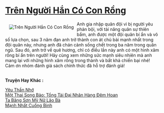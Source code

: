 <a href="https://truyenwiki.net/tren-nguoi-han-co-con-rong.36660/" title="Trên Người Hắn Có Con Rồng"><h1>Trên Người Hắn Có Con Rồng</h1></a><div style="display:table"><img align="right" style="float: left; padding: 10px;" src="https://truyenwiki.net/a/img/str/src/36660.jpg" alt="Trên Người Hắn Có Con Rồng">Anh gia nhập quân đội vì bị người yêu phản bội, với tài năng quân sự thiên bẩm, anh được một đội quân bí ẩn và vô số lựa chọn, sau 3 năm đạn anh trở thành con át chủ bài mạnh nhất trong đội quân này, nhưng anh đã chán cảnh sống chết trong ba năm trong quân ngũ. Sau đó, anh trở về quê hương, chỉ có điều lần này anh có một hình xăm rồng bí ẩn trên người! Hãy cùng xem những sức mạnh siêu nhiên mà anh mang lại với những hình xăm rồng trong thành và bất khả chiến bại nhé! Cảm ơn nhóm đánh giá sách chính thức đã hỗ trợ đánh giá!</div><p><br><b>Truyện Hay Khác :</b></p><a href="https://truyenwiki.net/yeu-than-nho.36738/" alt="Yêu Thần Nhớ">Yêu Thần Nhớ</a><br/><a href="https://sangtacviet.wordpress.com/2020/10/22/mot-thai-song-bao-tong-tai-dai-nhan-hang-dem-hoan/" alt="Một Thai Song Bảo: Tổng Tài Đại Nhân Hàng Đêm Hoan">Một Thai Song Bảo: Tổng Tài Đại Nhân Hàng Đêm Hoan</a><br/><a href="https://sangtacviet.wordpress.com/2020/10/22/ta-bang-son-my-nu-lao-ba/" alt="Ta Băng Sơn Mỹ Nữ Lão Bà">Ta Băng Sơn Mỹ Nữ Lão Bà</a><br/><a href="https://github.com/nownovels/wikidich/tree/master/truyenhay/35489" alt="Mạnh Nhất Cuồng Binh">Mạnh Nhất Cuồng Binh</a><br/>